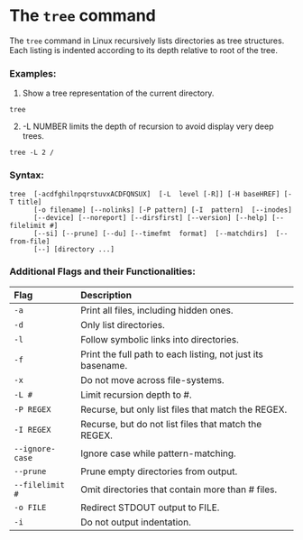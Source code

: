 # The `tree` command

The `tree` command in Linux recursively lists directories as tree structures. Each listing is indented according to its depth relative to root of the tree.

### Examples:

1. Show a tree representation of the current directory.

```
tree
```

2. -L NUMBER limits the depth of recursion to avoid display very deep trees.

```
tree -L 2 /
```

### Syntax:

```
tree  [-acdfghilnpqrstuvxACDFQNSUX]  [-L  level [-R]] [-H baseHREF] [-T title]
      [-o filename] [--nolinks] [-P pattern] [-I  pattern]  [--inodes]
      [--device] [--noreport] [--dirsfirst] [--version] [--help] [--filelimit #]
      [--si] [--prune] [--du] [--timefmt  format]  [--matchdirs]  [--from-file]
      [--] [directory ...]
```


### Additional Flags and their Functionalities:

|**Flag**   |**Description**   |
|:---|:---|
|`-a`|Print all files, including hidden ones.|
|`-d`|Only list directories.|
|`-l`|Follow symbolic links into directories.|
|`-f`|Print the full path to each listing, not just its basename.|
|`-x`|Do not move across file-systems.|
|`-L #`|Limit recursion depth to #.|
|`-P REGEX`|Recurse, but only list files that match the REGEX.|
|`-I REGEX`|Recurse, but do not list files that match the REGEX.|
|`--ignore-case`|Ignore case while pattern-matching.|
|`--prune`|Prune empty directories from output.|
|`--filelimit #`|Omit directories that contain more than # files.|
|`-o FILE`|Redirect STDOUT output to FILE.|
|`-i`|Do not output indentation.|

